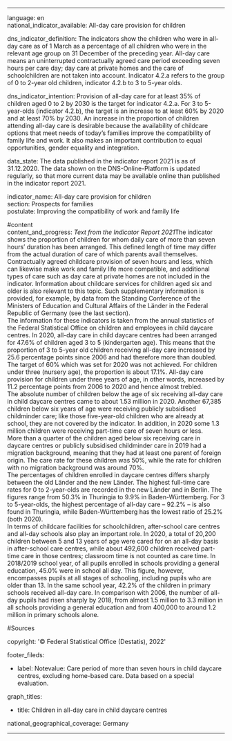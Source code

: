 ---

language: en    
national_indicator_available: All-day care provision for children    

dns_indicator_definition: The indicators show the children who were in all-day care as of 1 March as a percentage of all children who were in the relevant age group on 31 December of the preceding year. All-day care means an uninterrupted contractually agreed care period exceeding seven hours per care day; day care at private homes and the care of schoolchildren are not taken into account. Indicator 4.2.a refers to the group of 0 to 2-year old children, indicator 4.2.b to 3 to 5-year olds.    

dns_indicator_intention: Provision of all-day care for at least 35% of children aged 0 to 2 by 2030 is the target for indicator 4.2.a. For 3 to 5-year-olds (indicator 4.2.b), the target is an increase to at least 60% by 2020 and at least 70% by 2030. An increase in the proportion of children attending all-day care is desirable because the availability of childcare options that meet needs of today’s families improve the compatibility of family life and work. It also makes an important contribution to equal opportunities, gender equality and integration.    

data_state: The data published in the indicator report 2021 is as of 31.12.2020. The data shown on the DNS-Online-Platform is updated regularly, so that more current data may be available online than published in the indicator report 2021.    

indicator_name: All-day care provision for children    
section: Prospects for families    
postulate: Improving the compatibility of work and family life    

#content     
content_and_progress: <i>Text from the Indicator Report 2021</i>The indicator shows the proportion of children for whom daily care of more than seven hours’ duration has been arranged. This defined length of time may differ from the actual duration of care of which parents avail themselves. Contractually agreed childcare provision of seven hours and less, which can likewise make work and family life more compatible, and additional types of care such as day care at private homes are not included in the indicator. Information about childcare services for children aged six and older is also relevant to this topic. Such supplementary information is provided, for example, by data from the Standing Conference of the Ministers of Education and Cultural Affairs of the Länder in the Federal Republic of Germany (see the last section).<br>The information for these indicators is taken from the annual statistics of the Federal Statistical Office on children and employees in child daycare centres. In 2020, all-day care in child daycare centres had been arranged for 47.6% of children aged 3 to 5 (kindergarten age). This means that the proportion of 3 to 5-year old children receiving all-day care increased by 25.6 percentage points since 2006 and had therefore more than doubled. The target of 60% which was set for 2020 was not achieved. For children under three (nursery age), the proportion is about 17.1%. All-day care provision for children under three years of age, in other words, increased by 11.2 percentage points from 2006 to 2020 and hence almost trebled.<br>The absolute number of children below the age of six receiving all-day care in child daycare centres came to about 1.53 million in 2020. Another 67,385 children below six years of age were receiving publicly subsidised childminder care; like those five-year-old children who are already at school, they are not covered by the indicator. In addition, in 2020 some 1.3 million children were receiving part-time care of seven hours or less.<br>More than a quarter of the children aged below six receiving care in daycare centres or publicly subsidised childminder care in 2019 had a migration background, meaning that they had at least one parent of foreign origin. The care rate for these children was 50%, while the rate for children with no migration background was around 70%.<br>The percentages of children enrolled in daycare centres differs sharply between the old Länder and the new Länder. The highest full-time care rates for 0 to 2-year-olds are recorded in the new Länder and in Berlin. The figures range from 50.3% in Thuringia to 9.9% in Baden-Württemberg. For 3 to 5-year-olds, the highest percentage of all-day care – 92.2% – is also found in Thuringia, while Baden-Württemberg has the lowest ratio of 25.2% (both 2020).<br>In terms of childcare facilities for schoolchildren, after-school care centres and all-day schools also play an important role. In 2020, a total of 20,200 children between 5 and 13 years of age were cared for on an all-day basis in after-school care centres, while about 492,600 children received part-time care in those centres; classroom time is not counted as care time. In 2018/2019 school year, of all pupils enrolled in schools providing a general education, 45.0% were in school all day. This figure, however, encompasses pupils at all stages of schooling, including pupils who are older than 13. In the same school year, 42.2% of the children in primary schools received all-day care. In comparison with 2006, the number of all-day pupils had risen sharply by 2018, from almost 1.5 million to 3.3 million in all schools providing a general education and from 400,000 to around 1.2 million in primary schools alone.    

#Sources    
    
copyright: '&copy; Federal Statistical Office (Destatis), 2022'    

footer_fileds:
  - label: Notevalue: Care period of more than seven hours in child daycare centres, excluding home-based care. Data based on a special evaluation.    

graph_titles: 
  - title: Children in all-day care in child daycare centres
        

national_geographical_coverage: Germany    

---